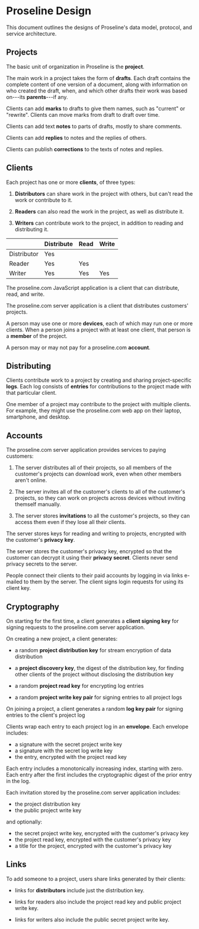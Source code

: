 # Proseline Design

This document outlines the designs of Proseline's data model, protocol, and service architecture.

## Projects

The basic unit of organization in Proseline is the **project**.

The main work in a project takes the form of **drafts**.  Each draft contains the complete content of one version of a document, along with information on who created the draft, when, and which other drafts their work was based on---its **parents**---if any.

Clients can add **marks** to drafts to give them names, such as "current" or "rewrite".  Clients can move marks from draft to draft over time.

Clients can add text **notes** to parts of drafts, mostly to share comments.

Clients can add **replies** to notes and the replies of others.

Clients can publish **corrections** to the texts of notes and replies.

## Clients

Each project has one or more **clients**, of three types:

1.  **Distributors** can share work in the project with others, but can't read the work or contribute to it.

2.  **Readers** can also read the work in the project, as well as distribute it.

3.  **Writers** can contribute work to the project, in addition to reading and distributing it. 

|             | Distribute | Read | Write |
|-------------|------------|------|-------|
| Distributor | Yes        |      |       |
| Reader      | Yes        | Yes  |       |
| Writer      | Yes        | Yes  | Yes   |

The proseline.com JavaScript application is a client that can distribute, read, and write.

The proseline.com server application is a client that distributes customers' projects.

A person may use one or more **devices**, each of which may run one or more clients.  When a person joins a project with at least one client, that person is a **member** of the project.

A person may or may not pay for a proseline.com **account**.

## Distributing

Clients contribute work to a project by creating and sharing project-specific **logs**.  Each log consists of **entries** for contributions to the project made with that particular client.

One member of a project may contribute to the project with multiple clients.  For example, they might use the proseline.com web app on their laptop, smartphone, and desktop.

## Accounts

The proseline.com server application provides services to paying customers:

1.  The server distributes all of their projects, so all members of the customer's projects can download work, even when other members aren't online.

2.  The server invites all of the customer's clients to all of the customer's projects, so they can work on projects across devices without inviting themself manually.

3.  The server stores **invitations** to all the customer's projects, so they can access them even if they lose all their clients.

The server stores keys for reading and writing to projects, encrypted with the customer's **privacy key**.

The server stores the customer's privacy key, encrypted so that the customer can decrypt it using their **privacy secret**.  Clients never send privacy secrets to the server.

People connect their clients to their paid accounts by logging in via links e-mailed to them by the server.  The client signs login requests for using its client key.

## Cryptography

On starting for the first time, a client generates a **client signing key** for signing requests to the proseline.com server application.

On creating a new project, a client generates:

- a random **project distribution key** for stream encryption of data distribution

- a **project discovery key**, the digest of the distribution key, for finding other clients of the project without disclosing the distribution key

- a random **project read key** for encrypting log entries

- a random **project write key pair** for signing entries to all project logs

On joining a project, a client generates a random **log key pair** for signing entries to the client's project log

Clients wrap each entry to each project log in an **envelope**.  Each envelope includes:
- a signature with the secret project write key
- a signature with the secret log write key
- the entry, encrypted with the project read key

Each entry includes a monotonically increasing index, starting with zero.  Each entry after the first includes the cryptographic digest of the prior entry in the log.

Each invitation stored by the proseline.com server application includes:
- the project distribution key
- the public project write key

and optionally:
- the secret project write key, encrypted with the customer's privacy key
- the project read key, encrypted with the customer's privacy key
- a title for the project, encrypted with the customer's privacy key

## Links

To add someone to a project, users share links generated by their clients:

- links for **distributors** include just the distribution key.

- links for readers also include the project read key and public project write key.

- links for writers also include the public secret project write key.
